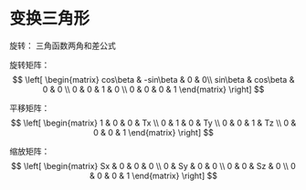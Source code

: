 # 变换三角形

旋转：
三角函数两角和差公式

旋转矩阵：
$$
\left[
\begin{matrix}
	cos\beta & -sin\beta & 0 & 0\\
	sin\beta & cos\beta & 0 & 0 \\
	0 & 0 & 1 & 0 \\
  0 & 0 & 0 & 1
\end{matrix}
\right]
$$



平移矩阵：
$$
\left[
\begin{matrix}
	1 & 0 & 0 & Tx \\
	0 & 1 & 0 & Ty \\
	0 & 0 & 1 & Tz \\
  0 & 0 & 0 & 1
\end{matrix}
\right]
$$

缩放矩阵：
$$
\left[
\begin{matrix}
	Sx & 0 & 0 & 0 \\
	0 & Sy & 0 & 0 \\
	0 & 0 & Sz & 0 \\
  0 & 0 & 0 & 1
\end{matrix}
\right]
$$